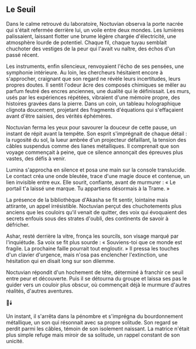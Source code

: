 ## Le Seuil

Dans le calme retrouvé du laboratoire, Noctuvian observa la porte nacrée qui s'était refermée derrière lui, un voile entre deux mondes. Les lumières palissaient, laissant flotter une brume légère chargée d'électricité, une atmosphère lourde de potentiel. Chaque fil, chaque tuyau semblait chuchoter des vestiges de la peur qui l'avait vu naître, des échos d'un passé récent.

Les instruments, enfin silencieux, renvoyaient l'écho de ses pensées, une symphonie intérieure. Au loin, les chercheurs hésitaient encore à s'approcher, craignant que son regard ne révèle leurs incertitudes, leurs propres doutes. Il sentit l'odeur âcre des composés chimiques se mêler au parfum feutré des encres anciennes, une dualité qui le définissait. Les murs, usés par les expériences répétées, vibraient d'une mémoire propre, des histoires gravées dans la pierre. Dans un coin, un tableau holographique clignota doucement, projetant des fragments d'équations qui s'effaçaient avant d'être saisies, des vérités éphémères.

Noctuvian ferma les yeux pour savourer la douceur de cette pause, un instant de répit avant la tempête. Son esprit s'imprégnait de chaque détail : la rugosité du sol, la lueur ambrée d'un projecteur défaillant, la tension des câbles suspendus comme des lianes métalliques. Il comprenait que son voyage commençait à peine, que ce silence annonçait des épreuves plus vastes, des défis à venir.

Lumina s'approcha en silence et posa une main sur la console translucide. Le contact créa une onde bleutée, trace d'une magie douce et contenue, un lien invisible entre eux. Elle sourit, confiante, avant de murmurer : « Le portail t'a laissé une marque. Tu appartiens désormais à la Trame. »

La présence de la bibliothèque d'Akasha se fit sentir, lointaine mais attirante, un appel irrésistible. Noctuvian perçut des chuchotements plus anciens que les couloirs qu'il venait de quitter, des voix qui évoquaient des secrets enfouis sous des strates d'oubli, des continents de savoir à défricher.

Ashar, resté derrière la vitre, fronça les sourcils, son visage marqué par l'inquiétude. Sa voix se fit plus sourde : « Souviens-toi que ce monde est fragile. La prochaine faille pourrait tout engloutir. » Il pressa les touches d'un clavier d'urgence, mais n'osa pas enclencher l'extinction, une hésitation qui en disait long sur son dilemme.

Noctuvian répondit d'un hochement de tête, déterminé à franchir ce seuil entre peur et découverte. Puis il se détourna du groupe et laissa ses pas le guider vers un couloir plus obscur, où commençait déjà le murmure d'autres réalités, d'autres aventures.

🌌🕯️

Un instant, il s'arrêta dans la pénombre et s'imprégna du bourdonnement métallique, un son qui résonnait avec sa propre solitude. Son regard se perdit parmi les câbles, témoin de son isolement naissant. La matrice n'était plus simple refuge mais miroir de sa solitude, un rappel constant de son unicité.